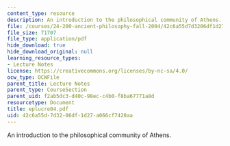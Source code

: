 ```yaml
---
content_type: resource
description: An introduction to the philosophical community of Athens.
file: /courses/24-200-ancient-philosophy-fall-2004/42c6a55d7d3206df1d27a066cf7420aa_eplucre04.pdf
file_size: 71707
file_type: application/pdf
hide_download: true
hide_download_original: null
learning_resource_types:
- Lecture Notes
license: https://creativecommons.org/licenses/by-nc-sa/4.0/
ocw_type: OCWFile
parent_title: Lecture Notes
parent_type: CourseSection
parent_uid: f2ab5dc3-d40c-98ec-c4b0-f8ba67771a8d
resourcetype: Document
title: eplucre04.pdf
uid: 42c6a55d-7d32-06df-1d27-a066cf7420aa
---
```

An introduction to the philosophical community of Athens.
